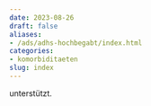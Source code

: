 ```yaml
---
date: 2023-08-26
draft: false
aliases:
- /ads/adhs-hochbegabt/index.html
categories:
- komorbiditaeten
slug: index
---
```

  unterstützt.